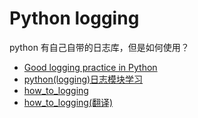 # Python logging


python  有自己自带的日志库，但是如何使用？

- [Good logging practice in Python](https://fangpenlin.com/posts/2012/08/26/good-logging-practice-in-python/)
- [python(logging)日志模块学习](https://segmentfault.com/a/1190000003008066)
- [how_to_logging](https://docs.python.org/2/howto/logging.html)
- [how_to_logging(翻译)](http://python.jobbole.com/82221/)
